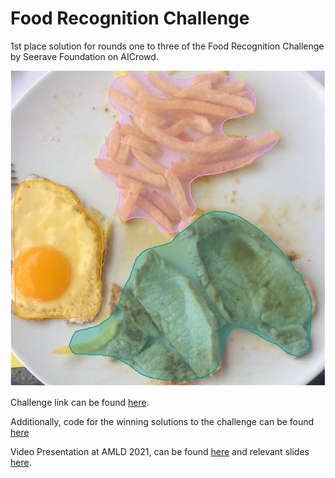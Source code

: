 # Food Recognition Challenge
1st place solution for rounds one to three of the Food Recognition Challenge by Seerave Foundation on AICrowd.

![Challenge Image](./images/sample_annotation.PNG)

Challenge link can be found [here](https://www.aicrowd.com/challenges/food-recognition-challenge).

Additionally, code for the winning solutions to the challenge can be found [here](https://www.aicrowd.com/challenges/food-recognition-challenge/winners)

Video Presentation at AMLD 2021, can be found [here](https://bit.ly/2021AMLDPresentationFoodRecog) and relevant slides [here](./slides/AMLD%202021%20-%20Food%20Recognition%20Challenge.pdf).